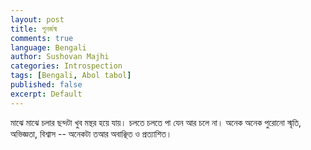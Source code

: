 ```yaml
---
layout: post
title: পুনর্জন্ম
comments: true
language: Bengali
author: Sushovan Majhi
categories: Introspection
tags: [Bengali, Abol tabol]
published: false
excerpt: Default
---
```

মাঝে মাঝে চলার ছন্দটা খুব মন্থর হয়ে যায়। চলতে চলতে পা যেন আর চলে না। অনেক অনেক পুরোনো স্মৃতি, অভিজ্ঞতা, বিশ্বাস -- অনেকটা তআর অবাঞ্ছিত ও  প্রত্যাশিত। 
